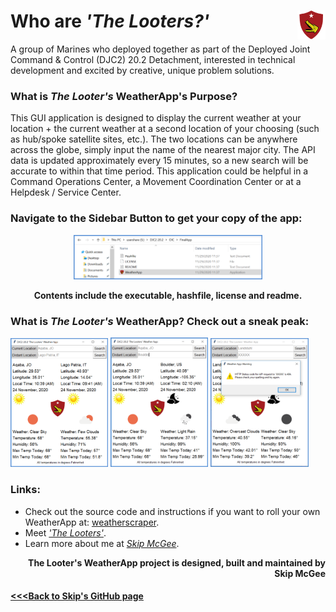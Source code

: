 # Who are *'The Looters?'* <img align="right" width="9%" src="images/logo.png" />

A group of Marines who deployed together as part of the Deployed Joint Command & Control (DJC2) 20.2 Detachment, interested in technical development and excited by creative, unique problem solutions.

### What is *The Looter's* WeatherApp's Purpose?

This GUI application is designed to display the current weather at your location + the current weather at a second location of your choosing (such as hub/spoke satellite sites, etc.). The two locations can be anywhere across the globe, simply input the name of the nearest major city. The API data is updated approximately every 15 minutes, so a new search will be accurate to within that time period. This application could be helpful in a Command Operations Center, a Movement Coordination Center or at a Helpdesk / Service Center.

### Navigate to the Sidebar Button to get your copy of the app:

<p align="center">
  <img src="images/menu.png" width="60%" />
</p>
<p align="center">
  <b>Contents include the executable, hashfile, license and readme.</b>
</p>

### What is *The Looter's* WeatherApp? Check out a sneak peak:

<p float="middle">
  <img src="images/app1.png" width="31%" />
  <img src="images/app2.png" width="31%" /> 
  <img src="images/apperror.png" width="31%" /> 
</p><p></p>

### Links:
- Check out the source code and instructions if you want to roll your own WeatherApp at: [weatherscraper](https://github.com/skipmcgee/weatherscraper).
- Meet [*'The Looters'*](https://skipmcgee.github.io/20.2_deployment/).
- Learn more about me at *[Skip McGee](https://skipmcgee.github.io)*.

<p align="right"><b>The Looter's WeatherApp project is designed, built and maintained by Skip McGee</b></p>

#### [<<<Back to Skip's GitHub page](https://skipmcgee.github.io)
